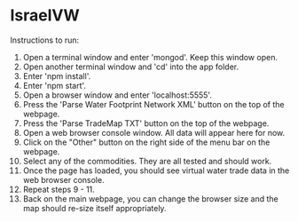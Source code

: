 IsraelVW
========
Instructions to run:
1. Open a terminal window and enter 'mongod'.  Keep this window open.
2. Open another terminal window and 'cd' into the app folder.
3. Enter 'npm install'.
4. Enter 'npm start'.
5. Open a browser window and enter 'localhost:5555'.
6. Press the 'Parse Water Footprint Network XML' button on the top of the webpage.
7. Press the 'Parse TradeMap TXT' button on the top of the webpage.
8. Open a web browser console window.  All data will appear here for now.
9. Click on the "Other" button on the right side of the menu bar on the webpage.
10. Select any of the commodities.  They are all tested and should work.
11. Once the page has loaded, you should see virtual water trade data in the web browser console.
12. Repeat steps 9 - 11.
13. Back on the main webpage, you can change the browser size and the map should re-size itself appropriately.
